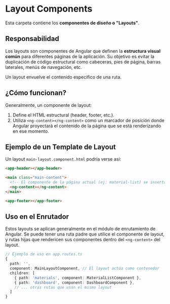 # Layout Components

Esta carpeta contiene los **componentes de diseño o "Layouts"**.

## Responsabilidad

Los layouts son componentes de Angular que definen la **estructura visual común** para diferentes páginas de la aplicación. Su objetivo es evitar la duplicación de código estructural como cabeceras, pies de página, barras laterales, menús de navegación, etc.

Un layout envuelve el contenido específico de una ruta.

## ¿Cómo funcionan?

Generalmente, un componente de layout:
1.  Define el HTML estructural (header, footer, etc.).
2.  Utiliza `<ng-content></ng-content>` como un marcador de posición donde Angular proyectará el contenido de la página que se está renderizando en ese momento.

## Ejemplo de un Template de Layout

Un layout `main-layout.component.html` podría verse así:

```html
<app-header></app-header>

<main class="main-content">
  <!-- El componente de la página actual (ej: material-list) se insertará aquí -->
  <ng-content></ng-content>
</main>

<app-footer></app-footer>
```

## Uso en el Enrutador

Estos layouts se aplican generalmente en el módulo de enrutamiento de Angular. Se puede tener una ruta padre que utilice el componente de layout, y rutas hijas que rendericen sus componentes dentro del `<ng-content>` del layout.

```typescript
// Ejemplo de uso en app.routes.ts
{
  path: '',
  component: MainLayoutComponent, // El layout actúa como contenedor
  children: [
    { path: 'materials', component: MaterialListComponent },
    { path: 'dashboard', component: DashboardComponent },
    // ... otras rutas que usan el mismo layout
  ]
}
```

